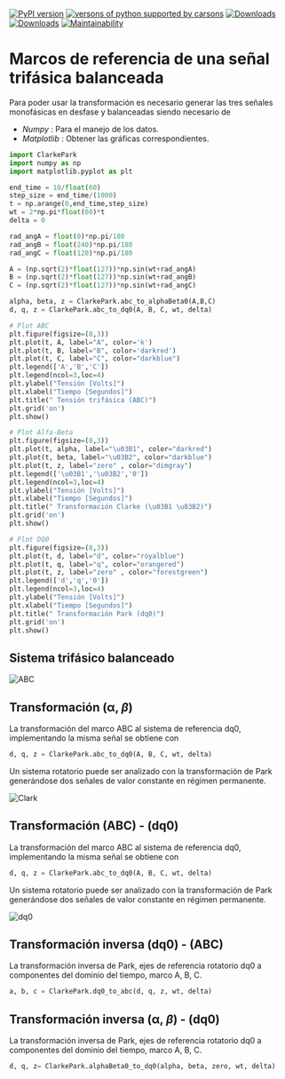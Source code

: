 [![PyPI version](https://badge.fury.io/py/ClarkePark.svg)](https://badge.fury.io/py/ClarkePark)
[![versons of python supported by carsons](https://img.shields.io/badge/python-3%20%7C%203.5%20%7C%203.6%20%7C%203.7%20%7C%203.8%20%7C%203.9-blue)](https://pypi.org/project/ClarkePark/)
[![Downloads](https://pepy.tech/badge/clarkepark)](https://pepy.tech/project/clarkepark)
[![Downloads](https://pepy.tech/badge/clarkepark/month)](https://pepy.tech/project/clarkepark)
[![Maintainability](https://api.codeclimate.com/v1/badges/6abceb2a140780c13d17/maintainability)](https://codeclimate.com/github/jacometoss/ClarkePark/maintainability)

# Marcos de referencia de una señal trifásica balanceada

Para poder usar la transformación es necesario generar las tres señales monofásicas en desfase y balanceadas siendo necesario de 

- *Numpy* : Para el manejo de los datos.
- *Matplotlib* : Obtener las gráficas correspondientes.

```python
import ClarkePark
import numpy as np
import matplotlib.pyplot as plt

end_time = 10/float(60)
step_size = end_time/(1000)
t = np.arange(0,end_time,step_size)
wt = 2*np.pi*float(60)*t
delta = 0

rad_angA = float(0)*np.pi/180
rad_angB = float(240)*np.pi/180
rad_angC = float(120)*np.pi/180

A = (np.sqrt(2)*float(127))*np.sin(wt+rad_angA)
B = (np.sqrt(2)*float(127))*np.sin(wt+rad_angB)
C = (np.sqrt(2)*float(127))*np.sin(wt+rad_angC)

alpha, beta, z = ClarkePark.abc_to_alphaBeta0(A,B,C)
d, q, z = ClarkePark.abc_to_dq0(A, B, C, wt, delta)

# Plot ABC
plt.figure(figsize=(8,3))
plt.plot(t, A, label="A", color='k')
plt.plot(t, B, label="B", color='darkred')
plt.plot(t, C, label="C", color="darkblue")
plt.legend(['A','B','C'])
plt.legend(ncol=3,loc=4)
plt.ylabel("Tensión [Volts]")
plt.xlabel("Tiempo [Segundos]")
plt.title(" Tensión trifásica (ABC)")
plt.grid('on')
plt.show()

# Plot Alfa-Beta
plt.figure(figsize=(8,3))
plt.plot(t, alpha, label="\u03B1", color="darkred")
plt.plot(t, beta, label="\u03B2", color="darkblue")
plt.plot(t, z, label="zero" , color="dimgray")
plt.legend(['\u03B1','\u03B2','0'])
plt.legend(ncol=3,loc=4)
plt.ylabel("Tensión [Volts]")
plt.xlabel("Tiempo [Segundos]")
plt.title(" Transformación Clarke (\u03B1 \u03B2)")
plt.grid('on')
plt.show()

# Plot DQ0
plt.figure(figsize=(8,3))
plt.plot(t, d, label="d", color="royalblue")
plt.plot(t, q, label="q", color="orangered")
plt.plot(t, z, label="zero" , color="forestgreen")
plt.legend(['d','q','0'])
plt.legend(ncol=3,loc=4)
plt.ylabel("Tensión [Volts]")
plt.xlabel("Tiempo [Segundos]")
plt.title(" Transformación Park (dq0)")
plt.grid('on')
plt.show()


```

## Sistema trifásico balanceado

<img src="https://i.ibb.co/FnrF4KY/Fig01.png" alt="ABC"  />

## Transformación (α, *β*) 

La transformación del marco ABC al sistema de referencia dq0, implementando la misma señal se obtiene con

```python
d, q, z = ClarkePark.abc_to_dq0(A, B, C, wt, delta)
```

Un sistema rotatorio puede ser analizado con la transformación de Park generándose dos señales de valor constante  en régimen permanente.

<img src="https://i.ibb.co/BfDjDrj/Fig02.png" alt="Clark" />



## Transformación (ABC) - (dq0)

La transformación del marco ABC al sistema de referencia dq0, implementando la misma señal se obtiene con

```python
d, q, z = ClarkePark.abc_to_dq0(A, B, C, wt, delta)
```

Un sistema rotatorio puede ser analizado con la transformación de Park generándose dos señales de valor constante  en régimen permanente.

<img src="https://i.ibb.co/hsJMd1p/Fig03-abc-balance.png" alt="dq0"  />



## Transformación inversa (dq0) - (ABC)

La transformación inversa de Park, ejes de referencia rotatorio dq0 a componentes  del dominio del tiempo, marco A, B, C.

```python
a, b, c = ClarkePark.dq0_to_abc(d, q, z, wt, delta)
```

## Transformación inversa (α, *β*) - (dq0)

La transformación inversa de Park, ejes de referencia rotatorio dq0 a componentes  del dominio del tiempo, marco A, B, C.

```python
d, q, z= ClarkePark.alphaBeta0_to_dq0(alpha, beta, zero, wt, delta)
```


